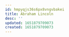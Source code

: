 ```yaml
---
id: hmpyqjs36s6px8vngvbakei
title: Abraham Lincoln
desc: ''
updated: 1651879709073
created: 1651879709073
---
```


